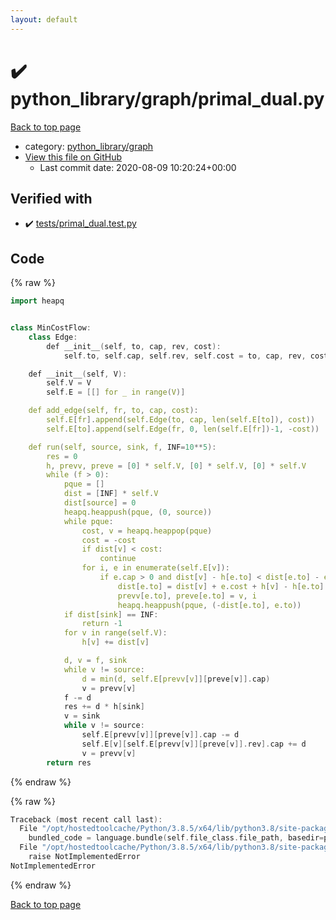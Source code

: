 ```yaml
---
layout: default
---
```


<!-- mathjax config similar to math.stackexchange -->
<script type="text/javascript" async
  src="https://cdnjs.cloudflare.com/ajax/libs/mathjax/2.7.5/MathJax.js?config=TeX-MML-AM_CHTML">
</script>
<script type="text/x-mathjax-config">
  MathJax.Hub.Config({
    TeX: { equationNumbers: { autoNumber: "AMS" }},
    tex2jax: {
      inlineMath: [ ['$','$'] ],
      processEscapes: true
    },
    "HTML-CSS": { matchFontHeight: false },
    displayAlign: "left",
    displayIndent: "2em"
  });
</script>

<script type="text/javascript" src="https://cdnjs.cloudflare.com/ajax/libs/jquery/3.4.1/jquery.min.js"></script>
<script src="https://cdn.jsdelivr.net/npm/jquery-balloon-js@1.1.2/jquery.balloon.min.js" integrity="sha256-ZEYs9VrgAeNuPvs15E39OsyOJaIkXEEt10fzxJ20+2I=" crossorigin="anonymous"></script>
<script type="text/javascript" src="../../../assets/js/copy-button.js"></script>
<link rel="stylesheet" href="../../../assets/css/copy-button.css" />


# :heavy_check_mark: python_library/graph/primal_dual.py

<a href="../../../index.html">Back to top page</a>

* category: <a href="../../../index.html#7e80885bc8a78dc63feed9f40126ba0e">python_library/graph</a>
* <a href="{{ site.github.repository_url }}/blob/master/python_library/graph/primal_dual.py">View this file on GitHub</a>
    - Last commit date: 2020-08-09 10:20:24+00:00




## Verified with

* :heavy_check_mark: <a href="../../../verify/tests/primal_dual.test.py.html">tests/primal_dual.test.py</a>


## Code

<a id="unbundled"></a>
{% raw %}
```cpp
import heapq


class MinCostFlow:
    class Edge:
        def __init__(self, to, cap, rev, cost):
            self.to, self.cap, self.rev, self.cost = to, cap, rev, cost

    def __init__(self, V):
        self.V = V
        self.E = [[] for _ in range(V)]

    def add_edge(self, fr, to, cap, cost):
        self.E[fr].append(self.Edge(to, cap, len(self.E[to]), cost))
        self.E[to].append(self.Edge(fr, 0, len(self.E[fr])-1, -cost))

    def run(self, source, sink, f, INF=10**5):
        res = 0
        h, prevv, preve = [0] * self.V, [0] * self.V, [0] * self.V
        while (f > 0):
            pque = []
            dist = [INF] * self.V
            dist[source] = 0
            heapq.heappush(pque, (0, source))
            while pque:
                cost, v = heapq.heappop(pque)
                cost = -cost
                if dist[v] < cost:
                    continue
                for i, e in enumerate(self.E[v]):
                    if e.cap > 0 and dist[v] - h[e.to] < dist[e.to] - e.cost - h[v]:
                        dist[e.to] = dist[v] + e.cost + h[v] - h[e.to]
                        prevv[e.to], preve[e.to] = v, i
                        heapq.heappush(pque, (-dist[e.to], e.to))
            if dist[sink] == INF:
                return -1
            for v in range(self.V):
                h[v] += dist[v]

            d, v = f, sink
            while v != source:
                d = min(d, self.E[prevv[v]][preve[v]].cap)
                v = prevv[v]
            f -= d
            res += d * h[sink]
            v = sink
            while v != source:
                self.E[prevv[v]][preve[v]].cap -= d
                self.E[v][self.E[prevv[v]][preve[v]].rev].cap += d
                v = prevv[v]
        return res

```
{% endraw %}

<a id="bundled"></a>
{% raw %}
```cpp
Traceback (most recent call last):
  File "/opt/hostedtoolcache/Python/3.8.5/x64/lib/python3.8/site-packages/onlinejudge_verify/docs.py", line 349, in write_contents
    bundled_code = language.bundle(self.file_class.file_path, basedir=pathlib.Path.cwd())
  File "/opt/hostedtoolcache/Python/3.8.5/x64/lib/python3.8/site-packages/onlinejudge_verify/languages/python.py", line 61, in bundle
    raise NotImplementedError
NotImplementedError

```
{% endraw %}

<a href="../../../index.html">Back to top page</a>

